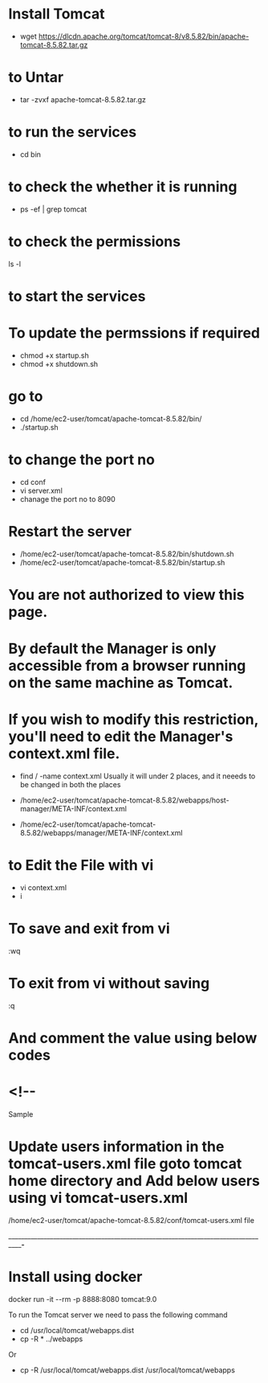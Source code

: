 # Install Tomcat 
- wget https://dlcdn.apache.org/tomcat/tomcat-8/v8.5.82/bin/apache-tomcat-8.5.82.tar.gz


# to Untar
- tar -zvxf apache-tomcat-8.5.82.tar.gz


# to run the services
- cd bin

# to check the whether it is running 
- ps -ef | grep tomcat

# to check the permissions
ls -l 


# to start the services 

# To update the permssions if required
- chmod +x startup.sh
- chmod +x shutdown.sh

 # go to 
- cd /home/ec2-user/tomcat/apache-tomcat-8.5.82/bin/
- ./startup.sh


 # to change the port no

- cd conf
- vi server.xml
- chanage the port no to 8090


 # Restart the server 
- /home/ec2-user/tomcat/apache-tomcat-8.5.82/bin/shutdown.sh
- /home/ec2-user/tomcat/apache-tomcat-8.5.82/bin/startup.sh


 # You are not authorized to view this page.

 # By default the Manager is only accessible from a browser running on the same machine as Tomcat. 
 # If you wish to modify this restriction, you'll need to edit the Manager's context.xml file.

- find / -name context.xml
Usually it will under 2 places, and it neeeds to be changed in both the places

- /home/ec2-user/tomcat/apache-tomcat-8.5.82/webapps/host-manager/META-INF/context.xml
- /home/ec2-user/tomcat/apache-tomcat-8.5.82/webapps/manager/META-INF/context.xml

# to Edit the File with vi
- vi context.xml 
- i 

# To save and exit from vi 
:wq
# To exit from vi without saving
:q


# And comment the value using below codes

<!--   -->

# <!--

Sample
  <!--  <Valve className="org.apache.catalina.valves.RemoteAddrValve"
  allow="127\.\d+\.\d+\.\d+|::1|0:0:0:0:0:0:0:1" /> 

#-->

  
  
 # Update users information in the tomcat-users.xml file goto tomcat home directory and Add below users using vi tomcat-users.xml

/home/ec2-user/tomcat/apache-tomcat-8.5.82/conf/tomcat-users.xml file



 <role rolename="manager-gui"/>
 <role rolename="manager-script"/>
 <role rolename="manager-jmx"/>
 <role rolename="manager-status"/>
 <user username="admin" password="admin" roles="manager-gui, manager-script, manager-jmx, manager-status"/>
 <user username="deployer" password="deployer" roles="manager-script"/>
 <user username="tomcat" password="s3cret" roles="manager-gui"/>  




_________________________________________________________________________________________________________________-_______________________________
 # Install using docker 

docker run -it --rm -p 8888:8080 tomcat:9.0

To run the Tomcat server we need to pass the following command 
-  cd /usr/local/tomcat/webapps.dist
-  cp -R * ../webapps

Or 
-  cp -R /usr/local/tomcat/webapps.dist /usr/local/tomcat/webapps
